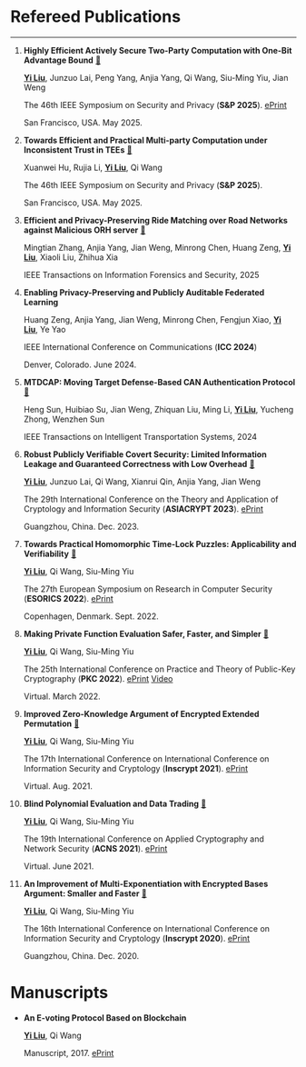 

# Refereed Publications


---
<!-- > The notation # indicates the corresponding author(s). -->


1. **Highly Efficient Actively Secure Two-Party Computation with One-Bit Advantage Bound** <span class="pubtag">[:link:](https://doi.ieeecomputersociety.org/10.1109/SP61157.2025.00183)</span>

    <u>**Yi Liu**</u>, Junzuo Lai, Peng Yang, Anjia Yang, Qi Wang, Siu-Ming Yiu, Jian Weng

    The 46th IEEE Symposium on Security and Privacy (**S&P 2025**). <span class="pubtag"><a class="btn btn-outline-primary" href="https://eprint.iacr.org/2025/614" target="_blank">ePrint</a></span>
    
    San Francisco, USA. May 2025.


1. **Towards Efficient and Practical Multi-party Computation under Inconsistent Trust in TEEs** <span class="pubtag">[:link:](https://doi.ieeecomputersociety.org/10.1109/SP61157.2025.00185)</span>


    Xuanwei Hu, Rujia Li, <u>**Yi Liu**</u>, Qi Wang

    The 46th IEEE Symposium on Security and Privacy (**S&P 2025**). 
    
    San Francisco, USA. May 2025.

1. **Efficient and Privacy-Preserving Ride Matching over Road Networks against Malicious ORH server** <span class="pubtag">[:link:](https://doi.org/10.1109/TIFS.2025.3544453)</span>


    Mingtian Zhang, Anjia Yang, Jian Weng, Minrong Chen, Huang Zeng, <u>**Yi Liu**</u>, Xiaoli Liu, Zhihua Xia

    IEEE Transactions on Information Forensics and Security, 2025

1. **Enabling Privacy-Preserving and Publicly Auditable Federated Learning** 

    Huang Zeng, Anjia Yang, Jian Weng, Minrong Chen, Fengjun Xiao, <u>**Yi Liu**</u>, Ye Yao 
            
    IEEE International Conference on Communications (**ICC 2024**)

    Denver, Colorado. June 2024.


1. **MTDCAP: Moving Target Defense-Based CAN Authentication Protocol** <span class="pubtag">[:link:](https://ieeexplore.ieee.org/document/10499960)</span>

    Heng Sun, Huibiao Su, Jian Weng, Zhiquan Liu, Ming Li, <u>**Yi Liu**</u>, Yucheng Zhong, Wenzhen Sun

    IEEE Transactions on Intelligent Transportation Systems, 2024


1. **Robust Publicly Verifiable Covert Security: Limited Information Leakage and Guaranteed Correctness with Low Overhead** <span class="pubtag">[:link:](https://link.springer.com/chapter/10.1007/978-981-99-8721-4_9)</span>
  
    <u>**Yi Liu**</u>, Junzuo Lai, Qi Wang, Xianrui Qin, Anjia Yang, Jian Weng 

    The 29th International Conference on the Theory and Application of Cryptology and Information Security (**ASIACRYPT 2023**). <span class="pubtag"><a class="btn btn-outline-primary" href="https://eprint.iacr.org/2023/1392" target="_blank">ePrint</a></span>

    Guangzhou, China. Dec. 2023.

1. **Towards Practical Homomorphic Time-Lock Puzzles: Applicability and Verifiability** <span class="pubtag">[:link:](https://link.springer.com/chapter/10.1007/978-3-031-17140-6_21)</span>
  
    <u>**Yi Liu**</u>, Qi Wang, Siu-Ming Yiu 

    The 27th European Symposium on Research in Computer Security (**ESORICS 2022**). <span class="pubtag"><a class="btn btn-outline-primary" href="https://eprint.iacr.org/2022/585" target="_blank">ePrint</a></span>

    Copenhagen, Denmark. Sept. 2022.

1. **Making Private Function Evaluation Safer, Faster, and Simpler** <span class="pubtag">[:link:](https://link.springer.com/chapter/10.1007/978-3-030-97121-2_13)<span>
  
    <u>**Yi Liu**</u>, Qi Wang, Siu-Ming Yiu 

    The 25th International Conference on Practice and Theory of Public-Key Cryptography (**PKC 2022**). <span class="pubtag"><a class="btn btn-outline-primary" href="https://eprint.iacr.org/2021/1682" target="_blank">ePrint</a> <a class="btn btn-outline-primary" href="https://www.youtube.com/watch?v=Pv8zVTxacr0" target="_blank">Video</a></span>

    Virtual. March 2022.  

1. **Improved Zero-Knowledge Argument of Encrypted Extended Permutation** <span class="pubtag">[:link:](https://link.springer.com/chapter/10.1007/978-3-030-88323-2_15)</span>
  
    <u>**Yi Liu**</u>, Qi Wang, Siu-Ming Yiu 

    The 17th International Conference on International Conference on Information Security and Cryptology (**Inscrypt 2021**). <span class="pubtag"><a class="btn btn-outline-primary" href="https://eprint.iacr.org/2021/1430" target="_blank">ePrint</a></span>

    Virtual. Aug. 2021. 
    
1. **Blind Polynomial Evaluation and Data Trading** <span class="pubtag">[:link:](https://link.springer.com/chapter/10.1007/978-3-030-78372-3_5)</span>
  
    <u>**Yi Liu**</u>, Qi Wang, Siu-Ming Yiu 

    The 19th International Conference on Applied Cryptography and Network Security (**ACNS 2021**). <span class="pubtag"><a class="btn btn-outline-primary" href="https://eprint.iacr.org/2021/413" target="_blank">ePrint</a></span>

    Virtual. June 2021. 

1. **An Improvement of Multi-Exponentiation with Encrypted Bases Argument: Smaller and Faster** <span class="pubtag">[:link:](https://link.springer.com/chapter/10.1007/978-3-030-71852-7_27)</span>
  
    <u>**Yi Liu**</u>, Qi Wang, Siu-Ming Yiu 

    The 16th International Conference on International Conference on Information Security and Cryptology (**Inscrypt 2020**). <span class="pubtag"><a class="btn btn-outline-primary" href="https://eprint.iacr.org/2020/567" target="_blank">ePrint</a> </span>

    Guangzhou, China. Dec. 2020. 

# Manuscripts

- **An E-voting Protocol Based on Blockchain**
  
  <u>**Yi Liu**</u>, Qi Wang

  Manuscript, 2017. <span class="pubtag"><a class="btn btn-outline-primary" href="https://eprint.iacr.org/2017/1043" target="_blank">ePrint</a></span>

<!-- <style>
body[data-page="publications/README.md"] .sidebar,
body[data-page="publications/README.md"] .sidebar-toggle {
  display: none !important;
}

body[data-page="publications/README.md"] .content {
  margin-left: 0px !important;
}


</style> -->